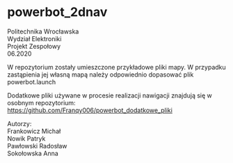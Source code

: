 # powerbot_2dnav

Politechnika Wrocławska  
Wydział Elektroniki  
Projekt Zespołowy  
06.2020


W repozytorium zostały umieszczone przykładowe pliki mapy. W przypadku zastąpienia jej własną mapą należy odpowiednio dopasować plik powerbot.launch

Dodatkowe pliki używane w procesie realizacji nawigacji znajdują się w osobnym repozytorium:  
https://github.com/Franqy006/powerbot_dodatkowe_pliki

Autorzy:  
	Frankowicz Michał  
	Nowik Patryk  
	Pawłowski Radosław  
	Sokołowska Anna  
